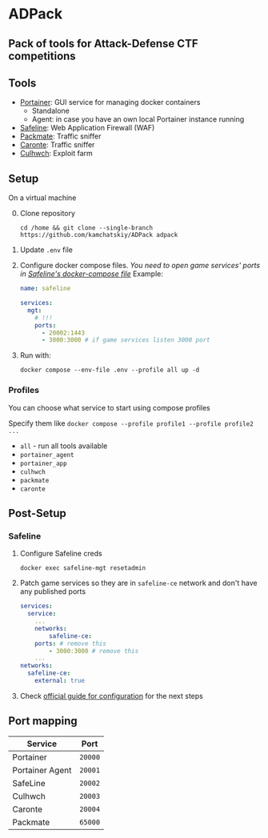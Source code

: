 # ADPack

## Pack of tools for Attack-Defense CTF competitions

## Tools

- [Portainer](https://github.com/portainer/portainer): GUI service for managing docker containers
  - Standalone
  - Agent: in case you have an own local Portainer instance running
- [Safeline](https://github.com/chaitin/SafeLine): Web Application Firewall (WAF)
- [Packmate](https://gitlab.com/packmate/Packmate): Traffic sniffer
- [Caronte](https://github.com/eciavatta/caronte): Traffic sniffer
- [Culhwch](https://github.com/arkiix/CulhwchFarm): Exploit farm

## Setup

On a virtual machine

0. Clone repository

    ```shell
    cd /home && git clone --single-branch https://github.com/kamchatskiy/ADPack adpack
    ```

1. Update `.env` file
2. Configure docker compose files.
*You need to open game services' ports in [Safeline's docker-compose file](./safeline/docker-compose.yml)*
Example:

    ```yaml
    name: safeline

    services:
      mgt:
        # !!!
        ports:
          - 20002:1443
          - 3000:3000 # if game services listen 3000 port

    ```

3. Run with:

    ```shell
    docker compose --env-file .env --profile all up -d
    ```

### Profiles

You can choose what service to start using compose profiles

Specify them like
    ```
    docker compose --profile profile1 --profile profile2 ...
    ```

- `all` - run all tools available
- `portainer_agent`
- `portainer_app`
- `culhwch`
- `packmate`
- `caronte`

## Post-Setup

### Safeline

1. Configure Safeline creds

    ```shell
    docker exec safeline-mgt resetadmin
    ```

2. Patch game services so they are in `safeline-ce` network and don't have any published ports

    ```yaml
    services:
      service:
        ...
        networks:
            safeline-ce:
        ports: # remove this
            - 3000:3000 # remove this
        ...
    networks:
      safeline-ce:
        external: true
    ```

3. Check [official guide for configuration](https://docs.waf.chaitin.com/en/tutorials/Configuration) for the next steps

## Port mapping

| Service            | Port    |
|--------------------|---------|
| Portainer          | `20000` |
| Portainer Agent    | `20001` |
| SafeLine           | `20002` |
| Culhwch            | `20003` |
| Caronte            | `20004` |
| Packmate           | `65000` |
